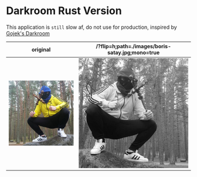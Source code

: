 # Darkroom Rust Version

This application is `still` slow af, do not use for production, inspired by [Gojek's Darkroom](https://www.gojek.io/darkroom/)

|  original | /?flip=h;path=./images/boris-satay.jpg;mono=true  |
|-----------|---------------------------------------------------|
|  ![Original](https://raw.githubusercontent.com/codenoid/darkroom.rs/master/images/boris-satay.jpg)  | ![Result](https://raw.githubusercontent.com/codenoid/darkroom.rs/master/out.jpg)  |